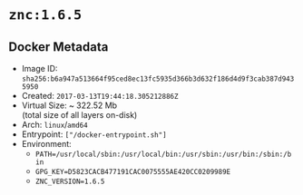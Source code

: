# `znc:1.6.5`

## Docker Metadata

- Image ID: `sha256:b6a947a513664f95ced8ec13fc5935d366b3d632f186d4d9f3cab387d9435950`
- Created: `2017-03-13T19:44:18.305212886Z`
- Virtual Size: ~ 322.52 Mb  
  (total size of all layers on-disk)
- Arch: `linux`/`amd64`
- Entrypoint: `["/docker-entrypoint.sh"]`
- Environment:
  - `PATH=/usr/local/sbin:/usr/local/bin:/usr/sbin:/usr/bin:/sbin:/bin`
  - `GPG_KEY=D5823CACB477191CAC0075555AE420CC0209989E`
  - `ZNC_VERSION=1.6.5`

